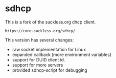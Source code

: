 # sdhcp

This is a fork of the suckless.org dhcp client.

    https://core.suckless.org/sdhcp/

This version has several changes:

* raw socket implementation for Linux
* expanded callback (more environment variables)
* support for DUID client id.
* support for more servers
* provided sdhcp-script for debugging
